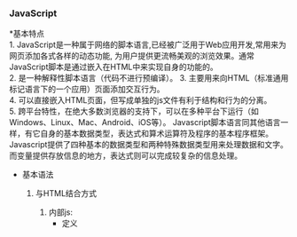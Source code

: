 ### JavaScript
*基本特点      
	1. JavaScript是一种属于网络的脚本语言,已经被广泛用于Web应用开发,常用来为网页添加各式各样的动态功能,
为用户提供更流畅美观的浏览效果。通常JavaScript脚本是通过嵌入在HTML中来实现自身的功能的。   
	2. 是一种解释性脚本语言（代码不进行预编译）。
	3. 主要用来向HTML（标准通用标记语言下的一个应用）页面添加交互行为。   
	4. 可以直接嵌入HTML页面，但写成单独的js文件有利于结构和行为的分离。   
	5. 跨平台特性，在绝大多数浏览器的支持下，可以在多种平台下运行（如Windows、Linux、Mac、Android、iOS等）。
Javascript脚本语言同其他语言一样，有它自身的基本数据类型，表达式和算术运算符及程序的基本程序框架。
Javascript提供了四种基本的数据类型和两种特殊数据类型用来处理数据和文字。
而变量提供存放信息的地方，表达式则可以完成较复杂的信息处理。
* 基本语法
	1. 与HTML结合方式
		1. 内部js:
			* 定义<script>,标签体内容就是js代码
		2. 外部js
			* 定义<script>,通过src属性引入外部的js文件
		* 注意：
			1. <script>可以定义在html的任何位置，但定义的位置会影响到执行顺序。
			2. <script>可以定义多个
	2. 注释
		1. 单行注释：//
		2. 多行注释：/**/
	3. 数据类型:
		1. 原始数据类型（基本数据类型）
			1. number:数字。整数/小数/NaN
			2. string：字符串。"abc","a",'abc'
			3. boolean:true或false
			4. null:一个对象为空的占位符
			5. undefined:未定义。如果一个变量没有给初始化值，则会被赋予默认值undefined 
		2. 引用数据类型：对象
	4. 变量	
		* 变量：一块存储数据的内存空间
		* Java语言类型是强类型，而JavaScript是弱类型
			* 强类型：在开辟空间时，定义了空间将来要存储的数据的数据类型。只能用来存储固定类型的数据
			* 弱类型： 在开辟空间时，不定义将来存储的数据类型，可以存放任意类型数据
		* 语法
			* var 变量名 = 初始化值
		* typedof运算符：获取变量的类型
			* 注: null运算后得到的是object
	5. 运算符（详情略）
		* 其他类型转化为Boolean
			1. number：0或NaN为假，其余为真
			2. string：空字符为假，其余为真
			3. null和undefined都是false
			4. 对象：所有对象都是true
				
	6. 流程控制（略）
	7. 特殊语法
		* 变量的定义可以使用var,也可以不用
			* 用var：定义的变量是局部变量
			* 不用var:定义的变量是全局变量
			
* 基本对象
	* Function:函数对象
		1. 创建
			1. var fun = new Function(形式参数列表，方法体);
			2. 
				```
				function 方法名称（形式参数）{
				方法体
				}
			3. 	```
				```
				var 方法名 = Function（形式参数列表）{
				方法体
				}
				```
		2. 方法：
		3. 属相：
			length:代表形式参数的个数
		4. 特点：
			1. 方法定义时，形参类型和返回值类型都不用写
			2. 方法是一个对象，如果定义同名方法，会覆盖
			3. 方法的调用只与方法名有关，和参数列表无关
			4. 在方法声明中有一个隐藏的内置对象（数组），argument，封装所有的实际参数
		5. 调用
			方法名（实参列表）
	2. Array：数组对象
		1. 创建
			1. var arr = new Array(元素列表)；
			2. var arr = new Array(默认长度)；
			3. var arr = [元素列表]；
		2. 方法
			1. join(参数)：将数组的元素按照给定符号拼接；
			2. push()向数组的末尾添加一个或多个元素，并返回新的长度
		3. 属性
			length:数组的长度
	3. Boolean
	4. Date：日期对象
		1. 创建：
			var date = new Date();
		2. 方法：
			toLocaleString():返回当前date对象对应的时间本地字符串格式    
			getTime():获取毫秒数，1970年1月1日至今的毫秒数      			
	5. Math；数学对象
		1. 创建：
			* 特点：Math对象不用创建，直接使用。Math.方法名；
			* 常用方法：
				* random()返回[0,1）之间的随机数；
				* ceil（x）向上取整;
				* floor(x)向下取整;
				* round(x)四舍五入;
			3. 属性：
				PI
	6. Number
	7. String

	8. RegExp:正则表达式对象
		1. 正则表达式：定义字符串的组成规则				
				1. 单个字符[]
					如：[a]只能由a组成，[ab]由a或b组成，[a-zA-Z0-9]由字母或数字组成       
					* 特殊符号代表特殊含义的单个字符：    
						\d：单个数字0~9
						\w:单个字符[a~zA~Z0~9_]
				2. 量词符号
					？：表示出现0次或1次
					*：表示出现0次或多次
					+：表示s出现1次或多次
					{m,n}: m <= 表示出现次数<=n
					* 如果m缺省：{,n}最多n次
					* 如果n缺省：{m,}最少m次
				3. 开始结束符
					* ^:开始
					* $:结束
		2. 正则对象
			1. 创建
				1. var reg = new RegExp("正则表达式")
				2. var reg = /正则表达式/
										
			2. 方法
				1. test(参数)：验证指定的字符串是否符合正则表达式的规范		
					
### DOM简单学习
	* 概念：Document Object Model文件对象模型
		* 将标记语言文档的各个组成部分，封装为对象。可以使用这些对象，对标记语言文档进行CRUD的动态操作
	* W3W DOM 标记被分为3个不同的部分：
		* 核心DOM-针对任何结构化文档的标准模型
			* Document:文档模型
			* Element：元素对象
			* Attribute：属性对象
			* Text：文本对象
			* Comment：注释对象
			* Node:节点对象，其他5个的父对象
		* XML DOM-针对XML文档的标准模型
		* HTML DOM-针对HTML文档的标准模型	
	#### 核心DOM模型
		* Document：文件对象
			1. 创建（获取）：在HTML DOM模型中可以使用window对象来获取
				1. window.document
				2. document
			2. 方法：
				1. 获取Element对象：
					1. getElementById():根据id属性值获取元素对象。id属性值一般唯一
					2. getElementsByTagName():根据元素名称获取元素对象们。返回值是一个数组。	 	
					3. getElementsByClassName():根据Class属性值获取元素对象们。返回值是一个数组	 	
					4. getElementsByName():根据name属性值获取元素对象们。返回值是一个数组。	
				2. 创建其他DOM对象：
					createAttribute（name）	 	
					createComment（）	 	
					createElement（）	 	
					createTextNode（）
				3. 属相
		* Element:元素对象
			1. 获取/创建：通过document来获取车创建
			2. 方法：
				1. removeAttribute():删除属性
				2. setAttribute():设置属性
		*Node：节点对象，其他５个对象的父对象
			* 特点：所有dom对象都可以被认为是一个节点
			* 方法：
				*CURD DOM树：
					* appendChild():向节点的子节点列表的结尾添加心得子节点
					* removeChild():删除（并返回）当前节点的指定子节点
					* replaceChild():用新节点替换一个子节点。
			* 属性：
				* parentNode返回节点的父节点。
	#### HTML DOM
		1. 标签体的设置和获取：innerHTML
		2. 使用HTML元素对象的属性
		3. 控制元素样式
								
### BOM简单学习								
	1. 概念：Browser Object Model浏览器对象模型
		* 将浏览器的各个组成部分封装成对象
	2. 组成：
		* window：窗口对象
		* Navigator:浏览器对象
		* Screen:显示器屏幕对象
		* History:历史记录对象
		* Location:地址栏对象
#### Window
	1. 创建
	2. 方法
		1. 与弹出框有关的方法：     
			alert（）显示带有一段消息和一个确认按钮的警告框   
			confirm（）显示带有一段消息以及确认按钮和取消按钮的对话框，分别返回true和false    
			prompt（）显示可提示用户输入的对话框 ，返回用户的输入的值   
		2. 与打开关闭有关的方法          
			close（）关闭浏览器窗口。
			open（）打开一个新的浏览器窗口，返回心得window对象
		3. 与定时器有关的方式    
			setTimeout()在指定的毫秒数后调用函数或计算表达式,参数：js代码或者方法对象，毫秒值；返回值：唯一标识，用于取消定时器   
			clearTimeout()取消由setTimeout()设置的timeout
			setInterval()按照指定周期（以毫秒计）来调用函数或计算表达式    
			clearInterval()取消由setInterval()设置的timeout
	3. 属性：		
		1. 获取其他BOM对象
			History  
			Location   
			Navigator	
			Screen  
		2. 获取DOM对象
			document   
	4. 特点
		* window对象不需要创建可以直接使用。window.方法名（）；
		* window引用可以省略。方法名（）；

#### Navigator:浏览器对象
#### Screen:显示器屏幕对象
#### History:历史记录对象
	1. 创建
		1. window.history
		2. history
	2. 方法：
		* back（）加载history列表中的前一个URL。
		* forward（）加载history列表中的下一个URL。
		* go(参数)加载history列表中的某一个具体页面。
			* 参数
				* 正数：前进几个历史记录
				* 负数：后退几个历史记录
	3. 属性
		* length返回当前窗口历史列表中的URL数量				
#### Location:地址栏对象
	1. 创建（获取）：
		1. window.location
		2. location
	2. 方法：
		* reload（）重新加载当前文档。即刷新
	3. 属性
		* href设置或返回完整的URL
### 事件	
	* 概念：某些组件被执行了某些操作后，触发某些代码的执行
		* 某些操作。如：单击，双击，键盘按下了，鼠标移动了
		* 事件源：组件。如：按钮 文本输入框
		* 监听器：代码。
		* 注册监听：将事件，事件源，监听器结合在一起。当事件源上发生了某些事件，则触发某些监听器代码
	* 常见的事件
		1. 点击事件
			1. onclick：单击事件
			2. ondblclick：双击事件
		2. 焦点事件
			1. onblur：失去焦点
			2. onfocus：元素获得焦点。
		3. 加载事件
			1. onload:一张页面或一幅图像完成加载。
		4. 鼠标事件：
			* onmousedown 鼠标按键被按下				
			* onmousemove 鼠标被移动				
			* onmouseout  鼠标从某元素移开				
			* onmouseover 鼠标移到某元素之上				
			* onmouseup   鼠标按键被松开				
		5. 键盘事件
									  
			
				
			
			
			
			
			
			